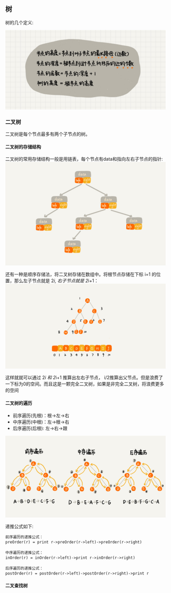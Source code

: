 ## 树

树的几个定义:

![](../../images/tree/tree.jpg)


### 二叉树

二叉树是每个节点最多有两个子节点的树。

#### 二叉树的存储结构

二叉树的常用存储结构一般是用链表，每个节点有data和指向左右子节点的指针:
![](../../images/tree/binary-tree.jpg)

还有一种是顺序存储法，将二叉树存储在数组中。将根节点存储在下标 i=1 的位置，那么左子节点就是 2*i, 右子节点就是 2*i+1：
![](../../images/tree/binary-array-tree.jpg)

这样就就可以通过 2*i 和 2*i+1 推算出左右子节点， i/2推算出父节点。但是浪费了一下标为0的空间。而且这是一颗完全二叉树，如果是非完全二叉树，将浪费更多的空间

#### 二叉树的遍历

- 前序遍历(先根)：根->左->右
- 中序遍历(中根)：左->根->右
- 后序遍历(后根): 左->右->跟

![](../../images/tree/iterator-binary-tree.jpg)

递推公式如下:
``` 
前序遍历的递推公式：
preOrder(r) = print r->preOrder(r->left)->preOrder(r->right)

中序遍历的递推公式：
inOrder(r) = inOrder(r->left)->print r->inOrder(r->right)

后序遍历的递推公式：
postOrder(r) = postOrder(r->left)->postOrder(r->right)->print r
```

#### 二叉查找树
